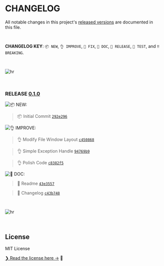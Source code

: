 # CHANGELOG

All notable changes in this project's [released versions](../../releases) are documented in this file.

<br>

**CHANGELOG KEY**: `📦 NEW`, `👌 IMPROVE`, `🐛 FIX`, `📖 DOC`, `🚀 RELEASE`, `🤖 TEST`, and `‼️ BREAKING`.

<br>

![hr](https://github.com/AsleyR/data_visualizer/blob/main/media/images/hr.png)

<br>

### RELEASE [0.1.0](https://github.com/AsleyR/data_visualizer/releases/tag/0.1.0)

![📦 NEW:](https://img.shields.io/badge/-NEW-gray.svg?colorB=3778FF)

> 📦 Initial Commit [`292e296`](https://github.com/AsleyR/data_visualizer/commit/292e296489fa5661ec5cedecb3410cb22fe009f2) <br>

![👌 IMPROVE:](https://img.shields.io/badge/-IMPROVEMENT-gray.svg?colorB=39AA54)

> 👌 Modify File Window Layout [`c450868`](https://github.com/AsleyR/data_visualizer/commit/c450868d6230b6e5d34491deda5a2656a1702cc2) <br>

> 👌 Simple Exception Handle [`94769b9`](https://github.com/AsleyR/data_visualizer/commit/94769b9f3683a42c69d497bc3bc53240f8b37f26) <br>

> 👌 Polish Code [`c8382f5`](https://github.com/AsleyR/data_visualizer/commit/c8382f55cedd9042e52c6ec1ebfd0303c1e51c7f) <br>

![📖 DOC:](https://img.shields.io/badge/-DOCS-gray.svg?colorB=978CD4)

> 📖 Readme [`43e3557`](https://github.com/AsleyR/data_visualizer/commit/43e3557ac1b0fef1b4351c19e3311538edcd8c49) <br>

> 📖 Changelog [`c43b748`](https://github.com/AsleyR/data_visualizer/commit/c43b748bfba17076e0bfe3f940eb7875517faf2f) <br>

<br>

![hr](https://github.com/AsleyR/data_visualizer/blob/main/media/images/hr.png)

<br>

## License

MIT License

[❯ Read the license here →](LICENSE.md) 🔏